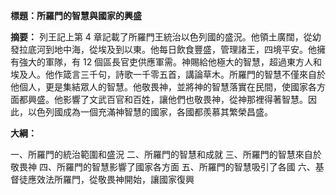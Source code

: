 **標題：所羅門的智慧與國家的興盛**

**摘要：**
列王記上第 4 章記載了所羅門王統治以色列國的盛況。他領土廣闊，從幼發拉底河到地中海，從埃及到以東。他每日飲食豐盛，管理諸王，四境平安。他擁有強大的軍隊，有 12 個區長官吏供應軍需。神賜給他極大的智慧，超過東方人和埃及人。他作箴言三千句，詩歌一千零五首，講論草木。所羅門的智慧不僅來自於他個人，更是集結眾人的智慧。他敬畏神，並將神的智慧落實在民間，使國家各方面都興盛。他影響了文武百官和百姓，讓他們也敬畏神，從神那裡得著智慧。因此，以色列國成為一個充滿神智慧的國家，各國都羨慕其繁榮昌盛。

**大綱：**

一、所羅門的統治範圍和盛況
二、所羅門的智慧和成就
三、所羅門的智慧來自於敬畏神
四、所羅門的智慧影響了國家各方面
五、所羅門的智慧吸引了各國
六、基督徒應效法所羅門，從敬畏神開始，讓國家復興